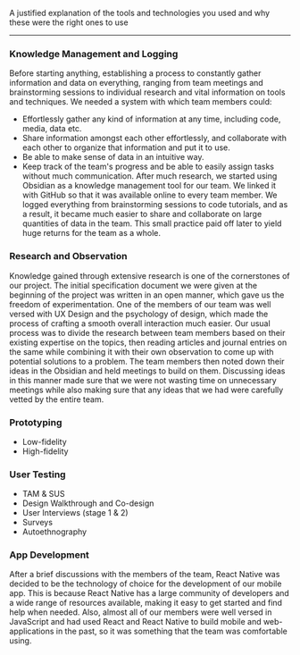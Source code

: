 A justified explanation of the tools and technologies you used and why these were the right ones to use
___
### Knowledge Management and Logging
Before starting anything, establishing a process to constantly gather information and data on everything, ranging from team meetings and brainstorming sessions to individual research and vital information on tools and techniques. We needed a system with which team members could:
- Effortlessly gather any kind of information at any time, including code, media, data etc.
- Share information amongst each other effortlessly, and collaborate with each other to organize that information and put it to use.
- Be able to make sense of data in an intuitive way.
- Keep track of the team's progress and be able to easily assign tasks without much communication.
After much research, we started using Obsidian as a knowledge management tool for our team. We linked it with GitHub so that it was available online to every team member. We logged everything from brainstorming sessions to code tutorials, and as a result, it became much easier to share and collaborate on large quantities of data in the team. This small practice paid off later to yield huge returns for the team as a whole.

### Research and Observation
Knowledge gained through extensive research is one of the cornerstones of our project. The initial specification document we were given at the beginning of the project was written in an open manner, which gave us the freedom of experimentation. One of the members of our team was well versed with UX Design and the psychology of design, which made the process of crafting a smooth overall interaction much easier. Our usual process was to divide the research between team members based on their existing expertise on the topics, then reading articles and journal entries on the same while combining it with their own observation to come up with potential solutions to a problem. The team members then noted down their ideas in the Obsidian and held meetings to build on them. Discussing ideas in this manner made sure that we were not wasting time on unnecessary meetings while also making sure that any ideas that we had were carefully vetted by the entire team.

### Prototyping
- Low-fidelity
- High-fidelity

### User Testing
- TAM & SUS
- Design Walkthrough and Co-design
- User Interviews (stage 1 & 2)
- Surveys
- Autoethnography

### App Development
After a brief discussions with the members of the team, React Native was decided to be the technology of choice for the development of our mobile app. This is because React Native has a large community of developers and a wide range of resources available, making it easy to get started and find help when needed. Also, almost all of our members were well versed in JavaScript and had used React and React Native to build mobile and web-applications in the past, so it was something that the team was comfortable using.